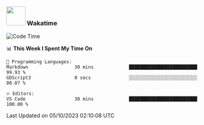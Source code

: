 ### <img src="https://media.giphy.com/media/VgCDAzcKvsR6OM0uWg/giphy.gif" width="50"> Wakatime

  <!--START_SECTION:waka-->
![Code Time](http://img.shields.io/badge/Code%20Time-1%2C451%20hrs%206%20mins-blue)

📊 **This Week I Spent My Time On** 

```text
💬 Programming Languages: 
Markdown                 30 mins             █████████████████████████   99.93 % 
GDScript3                0 secs              ░░░░░░░░░░░░░░░░░░░░░░░░░   00.07 % 

🔥 Editors: 
VS Code                  30 mins             █████████████████████████   100.00 % 
```


 Last Updated on 05/10/2023 02:10:08 UTC
<!--END_SECTION:waka-->
